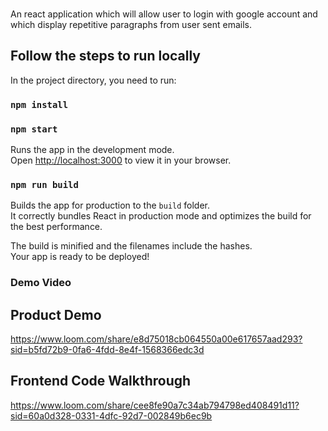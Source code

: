 ###
An react application which will allow user to login with google account and which display repetitive paragraphs from user sent emails.


## Follow the steps to run locally

In the project directory, you need to run:

### `npm install`

### `npm start`

Runs the app in the development mode.\
Open [http://localhost:3000](http://localhost:3000) to view it in your browser.

### `npm run build`

Builds the app for production to the `build` folder.\
It correctly bundles React in production mode and optimizes the build for the best performance.

The build is minified and the filenames include the hashes.\
Your app is ready to be deployed!

### Demo Video

## Product Demo
https://www.loom.com/share/e8d75018cb064550a00e617657aad293?sid=b5fd72b9-0fa6-4fdd-8e4f-1568366edc3d


## Frontend Code Walkthrough
https://www.loom.com/share/cee8fe90a7c34ab794798ed408491d11?sid=60a0d328-0331-4dfc-92d7-002849b6ec9b
